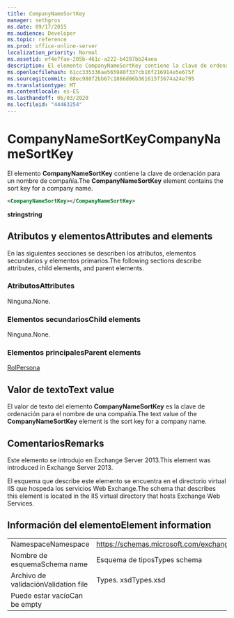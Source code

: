 ```yaml
---
title: CompanyNameSortKey
manager: sethgros
ms.date: 09/17/2015
ms.audience: Developer
ms.topic: reference
ms.prod: office-online-server
localization_priority: Normal
ms.assetid: ef4e7fae-205b-461c-a222-b4287bb24aea
description: El elemento CompanyNameSortKey contiene la clave de ordenación para un nombre de compañía.
ms.openlocfilehash: 61cc335336ae565980f337cb16f216914e5e675f
ms.sourcegitcommit: 88ec988f2bb67c1866d06b361615f3674a24e795
ms.translationtype: MT
ms.contentlocale: es-ES
ms.lasthandoff: 06/03/2020
ms.locfileid: "44463254"
---
```

# <a name="companynamesortkey"></a><span data-ttu-id="2e697-103">CompanyNameSortKey</span><span class="sxs-lookup"><span data-stu-id="2e697-103">CompanyNameSortKey</span></span>

<span data-ttu-id="2e697-104">El elemento **CompanyNameSortKey** contiene la clave de ordenación para un nombre de compañía.</span><span class="sxs-lookup"><span data-stu-id="2e697-104">The **CompanyNameSortKey** element contains the sort key for a company name.</span></span> 
  
```XML
<CompanyNameSortKey></CompanyNameSortKey>
```

 <span data-ttu-id="2e697-105">**string**</span><span class="sxs-lookup"><span data-stu-id="2e697-105">**string**</span></span>
## <a name="attributes-and-elements"></a><span data-ttu-id="2e697-106">Atributos y elementos</span><span class="sxs-lookup"><span data-stu-id="2e697-106">Attributes and elements</span></span>

<span data-ttu-id="2e697-107">En las siguientes secciones se describen los atributos, elementos secundarios y elementos primarios.</span><span class="sxs-lookup"><span data-stu-id="2e697-107">The following sections describe attributes, child elements, and parent elements.</span></span>
  
### <a name="attributes"></a><span data-ttu-id="2e697-108">Atributos</span><span class="sxs-lookup"><span data-stu-id="2e697-108">Attributes</span></span>

<span data-ttu-id="2e697-109">Ninguna.</span><span class="sxs-lookup"><span data-stu-id="2e697-109">None.</span></span>
  
### <a name="child-elements"></a><span data-ttu-id="2e697-110">Elementos secundarios</span><span class="sxs-lookup"><span data-stu-id="2e697-110">Child elements</span></span>

<span data-ttu-id="2e697-111">Ninguna.</span><span class="sxs-lookup"><span data-stu-id="2e697-111">None.</span></span>
  
### <a name="parent-elements"></a><span data-ttu-id="2e697-112">Elementos principales</span><span class="sxs-lookup"><span data-stu-id="2e697-112">Parent elements</span></span>

[<span data-ttu-id="2e697-113">Rol</span><span class="sxs-lookup"><span data-stu-id="2e697-113">Persona</span></span>](persona.md)
  
## <a name="text-value"></a><span data-ttu-id="2e697-114">Valor de texto</span><span class="sxs-lookup"><span data-stu-id="2e697-114">Text value</span></span>

<span data-ttu-id="2e697-115">El valor de texto del elemento **CompanyNameSortKey** es la clave de ordenación para el nombre de una compañía.</span><span class="sxs-lookup"><span data-stu-id="2e697-115">The text value of the **CompanyNameSortKey** element is the sort key for a company name.</span></span> 
  
## <a name="remarks"></a><span data-ttu-id="2e697-116">Comentarios</span><span class="sxs-lookup"><span data-stu-id="2e697-116">Remarks</span></span>

<span data-ttu-id="2e697-117">Este elemento se introdujo en Exchange Server 2013.</span><span class="sxs-lookup"><span data-stu-id="2e697-117">This element was introduced in Exchange Server 2013.</span></span>
  
<span data-ttu-id="2e697-118">El esquema que describe este elemento se encuentra en el directorio virtual IIS que hospeda los servicios Web Exchange.</span><span class="sxs-lookup"><span data-stu-id="2e697-118">The schema that describes this element is located in the IIS virtual directory that hosts Exchange Web Services.</span></span>
  
## <a name="element-information"></a><span data-ttu-id="2e697-119">Información del elemento</span><span class="sxs-lookup"><span data-stu-id="2e697-119">Element information</span></span>

|||
|:-----|:-----|
|<span data-ttu-id="2e697-120">Namespace</span><span class="sxs-lookup"><span data-stu-id="2e697-120">Namespace</span></span>  <br/> |https://schemas.microsoft.com/exchange/services/2006/types  <br/> |
|<span data-ttu-id="2e697-121">Nombre de esquema</span><span class="sxs-lookup"><span data-stu-id="2e697-121">Schema name</span></span>  <br/> |<span data-ttu-id="2e697-122">Esquema de tipos</span><span class="sxs-lookup"><span data-stu-id="2e697-122">Types schema</span></span>  <br/> |
|<span data-ttu-id="2e697-123">Archivo de validación</span><span class="sxs-lookup"><span data-stu-id="2e697-123">Validation file</span></span>  <br/> |<span data-ttu-id="2e697-124">Types. xsd</span><span class="sxs-lookup"><span data-stu-id="2e697-124">Types.xsd</span></span>  <br/> |
|<span data-ttu-id="2e697-125">Puede estar vacío</span><span class="sxs-lookup"><span data-stu-id="2e697-125">Can be empty</span></span>  <br/> ||
   


